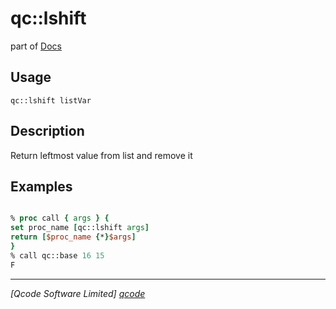 qc::lshift
==========

part of [Docs](../index.md)

Usage
-----
`
        qc::lshift listVar
    `

Description
-----------
Return leftmost value from list and remove it

Examples
--------
```tcl

% proc call { args } {
set proc_name [qc::lshift args]
return [$proc_name {*}$args]
}
% call qc::base 16 15
F
```

----------------------------------
*[Qcode Software Limited] [qcode]*

[qcode]: http://www.qcode.co.uk "Qcode Software"